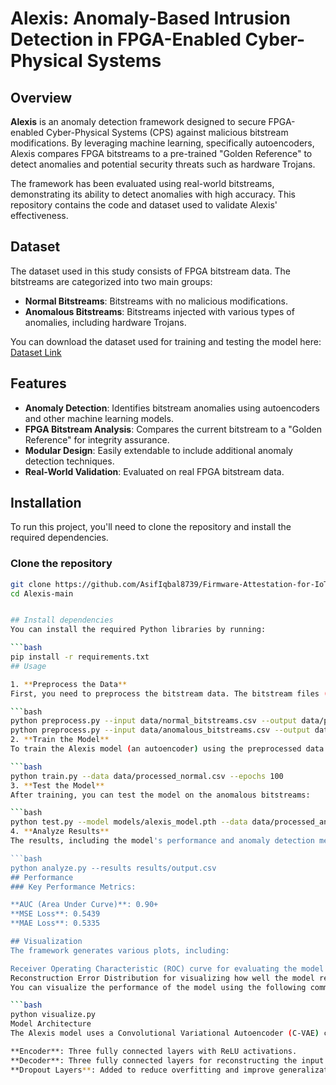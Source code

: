 # Alexis: Anomaly-Based Intrusion Detection in FPGA-Enabled Cyber-Physical Systems

## Overview

**Alexis** is an anomaly detection framework designed to secure FPGA-enabled Cyber-Physical Systems (CPS) against malicious bitstream modifications. By leveraging machine learning, specifically autoencoders, Alexis compares FPGA bitstreams to a pre-trained "Golden Reference" to detect anomalies and potential security threats such as hardware Trojans.

The framework has been evaluated using real-world bitstreams, demonstrating its ability to detect anomalies with high accuracy. This repository contains the code and dataset used to validate Alexis' effectiveness.

## Dataset

The dataset used in this study consists of FPGA bitstream data. The bitstreams are categorized into two main groups:
- **Normal Bitstreams**: Bitstreams with no malicious modifications.
- **Anomalous Bitstreams**: Bitstreams injected with various types of anomalies, including hardware Trojans.

You can download the dataset used for training and testing the model here: [Dataset Link](https://dx.doi.org/10.21227/aqc1-dv65)

## Features

- **Anomaly Detection**: Identifies bitstream anomalies using autoencoders and other machine learning models.
- **FPGA Bitstream Analysis**: Compares the current bitstream to a "Golden Reference" for integrity assurance.
- **Modular Design**: Easily extendable to include additional anomaly detection techniques.
- **Real-World Validation**: Evaluated on real FPGA bitstream data.

## Installation

To run this project, you'll need to clone the repository and install the required dependencies.

### Clone the repository

```bash
git clone https://github.com/AsifIqbal8739/Firmware-Attestation-for-IoT.git
cd Alexis-main


## Install dependencies
You can install the required Python libraries by running:

```bash
pip install -r requirements.txt
## Usage

1. **Preprocess the Data**
First, you need to preprocess the bitstream data. The bitstream files (normal_bitstreams.csv and anomalous_bitstreams.csv) are located in the data/ folder. Use the provided preprocessing scripts to normalize and prepare the data for training.

```bash
python preprocess.py --input data/normal_bitstreams.csv --output data/processed_normal.csv
python preprocess.py --input data/anomalous_bitstreams.csv --output data/processed_anomalous.csv
2. **Train the Model**
To train the Alexis model (an autoencoder) using the preprocessed data:

```bash
python train.py --data data/processed_normal.csv --epochs 100
3. **Test the Model**
After training, you can test the model on the anomalous bitstreams:

```bash
python test.py --model models/alexis_model.pth --data data/processed_anomalous.csv
4. **Analyze Results**
The results, including the model's performance and anomaly detection metrics, will be saved in the results/ folder. Use the following command to visualize the performance:

```bash
python analyze.py --results results/output.csv
## Performance
### Key Performance Metrics:

**AUC (Area Under Curve)**: 0.90+
**MSE Loss**: 0.5439
**MAE Loss**: 0.5335

## Visualization
The framework generates various plots, including:

Receiver Operating Characteristic (ROC) curve for evaluating the model's anomaly detection performance.
Reconstruction Error Distribution for visualizing how well the model reconstructs normal bitstreams.
You can visualize the performance of the model using the following command:

```bash
python visualize.py
Model Architecture
The Alexis model uses a Convolutional Variational Autoencoder (C-VAE) consisting of:

**Encoder**: Three fully connected layers with ReLU activations.
**Decoder**: Three fully connected layers for reconstructing the input bitstream.
**Dropout Layers**: Added to reduce overfitting and improve generalization.
